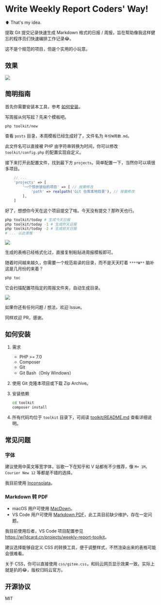 # Write Weekly Report Coders' Way!

⬆️ That's my idea.

提取 Git 提交记录快速生成 Markdown 格式的日报 / 周报，旨在帮助像我这样健忘的程序员们快速编排工作记录😂。

这不是个规范的项目，但是个实用的小玩意。

## 效果

![](https://i.loli.net/2018/08/30/5b8785c0471bc.png)

## 简明指南

首先你需要安装本工具，参考 [如何安装](#如何安装)。

写周报从何写起？先来个模板吧。

```bash
php toolkit/new
```

查看 `posts` 目录，本周模板已经生成好了，文件名为 `年份W周数.md`。

此文件名可以直接被 PHP 由字符串转换为时间，你可以修改 `toolkit/config.php` 的配置实现自定义。

接下来打开此配置文件，找到最下方 `projects`。简单配置一下，当然你可以填很多项目。

```php
    // ...
    'projects' => [
        '一个惊世骇俗的项目' => [ // 按需修改
            'path' => realpath('Git 仓库本地目录'), // 按需修改
        ],
    ]
```

好了，想想你今天在这个项目提交了啥。今天没有提交？那昨天也行。

```bash
php toolkit/today # 生成今天日报
php toolkit/today -1 # 生成昨天日报
php toolkit/today -2 # 生成前天日报
# ... 以此类推
```

![](https://i.loli.net/2018/08/30/5b8785bf604a7.png)

生成的表格已经格式化过，直接复制粘贴进周报模板即可。

随着时间越来越久，你需要一个规范易读的目录，而不是天天盯着 `****W**` 脑补这是几月份的来着？

```bash
php toc
```

它会扫描配置项指定的周报文件夹，自动生成目录。

![](https://i.loli.net/2018/08/30/5b8785be4cfe6.png)

如果你还有任何问题 / 想法，欢迎 Issue。

同样欢迎 PR，感谢。

## 如何安装

1. 需求
    - PHP >= 7.0
    - Composer
    - Git
    - Git Bash（Only Windows）

2. 使用 Git 克隆本项目或下载 Zip Archive。

3. 安装依赖

    ```bash
    cd toolkit
    composer install
    ```

4. 所有代码均位于 `toolkit` 目录下，可阅读 [toolkit/README.md](toolkit/README.md) 查看详细说明。

## 常见问题

### 字体

建议使用中英文等宽字体，谷歌一下在知乎和 V 站都有不少推荐，像 `M+ 1M`、`Courier New 12` 等都是不错的选择。

我目前使用 [Inconsolata](http://levien.com/type/myfonts/inconsolata.html)。

### Markdown 转 PDF

- macOS 用户可使用 [MacDown](https://github.com/MacDownApp/macdown)。
- VS Code 用户可使用 [Markdown PDF](https://github.com/yzane/vscode-markdown-pdf)，此工具目前缺少维护，存在一定问题。

我目前使用后者，VS Code 项目配置参见 <https://wi1dcard.cn/projects/weekly-report-toolkit>。

建议选择能够自定义 CSS 的转换工具，便于调整样式，不然渲染出来的表格可能会很难看。

关于 CSS，你可以直接使用 `css/gitee.css`，和码云网页显示效果一致。实际上就是扒的😂，版权归码云官方。

## 开源协议

MIT